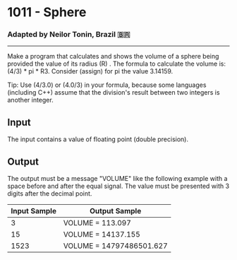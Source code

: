 # 1011 - Sphere
### Adapted by Neilor Tonin, Brazil <span>&#x1f1e7;&#x1f1f7;</span>
---

Make a program that calculates and shows the volume of a sphere being provided the value of its radius (R) . The formula to calculate the volume is: (4/3) * pi * R3. Consider (assign) for pi the value 3.14159.

Tip: Use (4/3.0) or (4.0/3) in your formula, because some languages (including C++) assume that the division's result between two integers is another integer.


## Input

The input contains a value of floating point (double precision).

## Output

The output must be a message "VOLUME" like the following example with a space before and after the equal signal. The value must be presented with 3 digits after the decimal point.

| Input Sample | Output Sample |
| --- | --- |
|3|VOLUME = 113.097|
|15|VOLUME = 14137.155|
|1523|VOLUME = 14797486501.627|